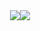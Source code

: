 <div align="center" style="display: flex; justify-content: center; align-items: center; height: auto;">
  <div style="display: flex; align-items: center;">
    <img src="https://github-readme-streak-stats.herokuapp.com/?user=innerviewer&theme=black-ice&hide_border=true&stroke=0000&background=0D1117&ring=0080FF&fire=0080FF&currStreakLabel=0080FF" style="height: auto;" />
  </div>
  <div>
    <img src="https://github-readme-stats-one-bice.vercel.app/api/top-langs/?username=innerviewer&role=OWNER,ORGANIZATION_MEMBER,COLLABORATOR&show_icons=true&count_private=true&hide_border=true&title_color=0080FF&icon_color=ffffff&text_color=c9d1d9&bg_color=0d1117" style="height: auto;" />
  </div>
</div>


